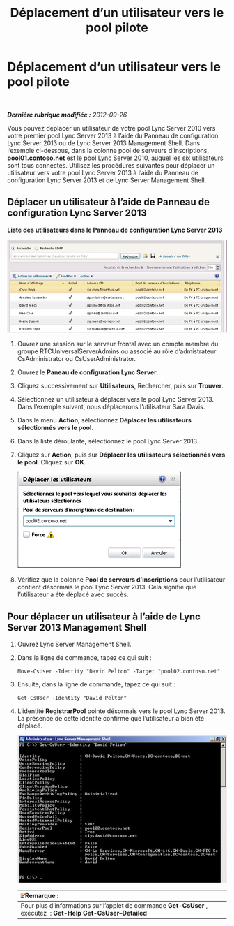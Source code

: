 ﻿---
title: Déplacement d’un utilisateur vers le pool pilote
TOCTitle: Déplacement d’un utilisateur vers le pool pilote
ms:assetid: e9de81a8-40dd-4446-81e7-a2b810eaea50
ms:mtpsurl: https://technet.microsoft.com/fr-fr/library/JJ205401(v=OCS.15)
ms:contentKeyID: 49299244
ms.date: 05/20/2016
mtps_version: v=OCS.15
ms.translationtype: HT
---

# Déplacement d’un utilisateur vers le pool pilote

 

_**Dernière rubrique modifiée :** 2012-09-26_

Vous pouvez déplacer un utilisateur de votre pool Lync Server 2010 vers votre premier pool Lync Server 2013 à l’aide du Panneau de configuration Lync Server 2013 ou de Lync Server 2013 Management Shell. Dans l’exemple ci-dessous, dans la colonne pool de serveurs d’inscriptions, **pool01.contoso.net** est le pool Lync Server 2010, auquel les six utilisateurs sont tous connectés. Utilisez les procédures suivantes pour déplacer un utilisateur vers votre pool Lync Server 2013 à l’aide du Panneau de configuration Lync Server 2013 et de Lync Server Management Shell.

## Déplacer un utilisateur à l’aide de Panneau de configuration Lync Server 2013

**Liste des utilisateurs dans le Panneau de configuration Lync Server 2013**

![Boîte de dialogue Panneau de configuration Lync Server, déplacement d’utilisateurs](images/JJ205401.a2bce284-0392-4db3-9bb2-9f12699738e7(OCS.15).jpg "Boîte de dialogue Panneau de configuration Lync Server, déplacement d’utilisateurs")

1.  Ouvrez une session sur le serveur frontal avec un compte membre du groupe RTCUniversalServerAdmins ou associé au rôle d’admistrateur CsAdministrator ou CsUserAdministrator.

2.  Ouvrez le **Paneau de configuration Lync Server**.

3.  Cliquez successivement sur **Utilisateurs**, Rechercher, puis sur **Trouver**.

4.  Sélectionnez un utilisateur à déplacer vers le pool Lync Server 2013. Dans l’exemple suivant, nous déplacerons l’utilisateur Sara Davis.

5.  Dans le menu **Action**, sélectionnez **Déplacer les utilisateurs sélectionnés vers le pool**.

6.  Dans la liste déroulante, sélectionnez le pool Lync Server 2013.

7.  Cliquez sur **Action**, puis sur **Déplacer les utilisateurs sélectionnés vers le pool**. Cliquez sur **OK**.
    
    ![Boîte de dialogue Déplacement d’utilisateurs, pool du registre de destination](images/JJ205401.8a375003-dc00-4541-b578-4d88f2010601(OCS.15).png "Boîte de dialogue Déplacement d’utilisateurs, pool du registre de destination")  

8.  Vérifiez que la colonne **Pool de serveurs d’inscriptions** pour l’utilisateur contient désormais le pool Lync Server 2013. Cela signifie que l’utilisateur a été déplacé avec succès.

## Pour déplacer un utilisateur à l’aide de Lync Server 2013 Management Shell

1.  Ouvrez Lync Server Management Shell.

2.  Dans la ligne de commande, tapez ce qui suit :
    
        Move-CsUser -Identity "David Pelton" -Target "pool02.contoso.net"

3.  Ensuite, dans la ligne de commande, tapez ce qui suit :
    
        Get-CsUser -Identity "David Pelton"

4.  L’identité **RegistrarPool** pointe désormais vers le pool Lync Server 2013. La présence de cette identité confirme que l’utilisateur a bien été déplacé.
    
    ![Sortie de l’applet de commande Get-CsUser avec filtre Identité](images/JJ205401.bc5d4672-8068-4475-b882-dbd305c801a9(OCS.15).jpg "Sortie de l’applet de commande Get-CsUser avec filtre Identité")  
    
    <table>
    <thead>
    <tr class="header">
    <th><img src="images/Gg398920.note(OCS.15).gif" title="note" alt="note" />Remarque :</th>
    </tr>
    </thead>
    <tbody>
    <tr class="odd">
    <td>Pour plus d’informations sur l’applet de commande <strong>Get-CsUser</strong> , exécutez  : <strong>Get-Help Get-CsUser–Detailed</strong></td>
    </tr>
    </tbody>
    </table>

